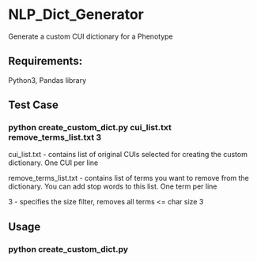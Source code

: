 # NLP_Dict_Generator
Generate a custom CUI dictionary for a Phenotype

## Requirements:
Python3, Pandas library

## Test Case
### python create_custom_dict.py cui_list.txt remove_terms_list.txt 3

cui_list.txt  - contains list of original CUIs selected for creating the custom dictionary. One CUI per line

remove_terms_list.txt - contains list of terms you want to remove from the dictionary. You can add stop words to this list. One term per line

3 - specifies the size filter, removes all terms <= char size 3

## Usage
### python create_custom_dict.py <cui list file> <remove terms list> <filter size>
